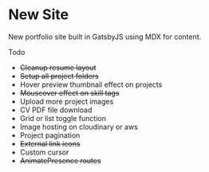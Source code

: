 # New Site

New portfolio site built in GatsbyJS using MDX for content.

Todo
- ~~Cleanup resume layout~~
- ~~Setup all project folders~~
- Hover preview thumbnail effect on projects
- ~~Mouseover effect on skill tags~~
- Upload more project images
- CV PDF file download
- Grid or list toggle function
- Image hosting on cloudinary or aws
- Project pagination 
- ~~External link icons~~
- Custom cursor
- ~~AnimatePresence routes~~